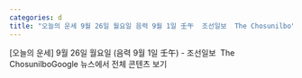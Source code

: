 ```yaml
---
categories: d
title: "오늘의 운세 9월 26일 월요일 음력 9월 1일 壬午  조선일보  The Chosunilbo"
---
```

[오늘의 운세] 9월 26일 월요일 (음력 9월 1일 壬午) - 조선일보&nbsp;&nbsp;The ChosunilboGoogle 뉴스에서 전체 콘텐츠 보기